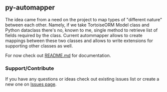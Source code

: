 ## py-automapper

The idea came from a need on the project to map types of "different nature" between each other. Namely, if we take TortoiseORM Model class and Python dataclass there's no, known to me, single method to retrieve list of fields required by the class. Current autommapper allows to create mappings between these two classes and allows to write extensions for supporting other classes as well.

For now check out [README.md](https://github.com/anikolaienko/py-automapper) for documentation.

### Support/Contribute

If you have any questions or ideas check out existing issues list or create a new one on [Issues page](https://github.com/anikolaienko/py-automapper/issues).
